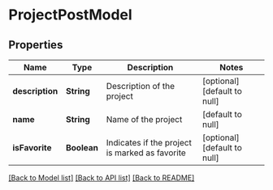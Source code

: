 # ProjectPostModel
## Properties

| Name | Type | Description | Notes |
|------------ | ------------- | ------------- | -------------|
| **description** | **String** | Description of the project | [optional] [default to null] |
| **name** | **String** | Name of the project | [default to null] |
| **isFavorite** | **Boolean** | Indicates if the project is marked as favorite | [optional] [default to null] |

[[Back to Model list]](../README.md#documentation-for-models) [[Back to API list]](../README.md#documentation-for-api-endpoints) [[Back to README]](../README.md)

